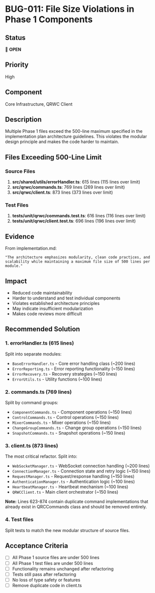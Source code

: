 # BUG-011: File Size Violations in Phase 1 Components

## Status
🔴 **OPEN**

## Priority
High

## Component
Core Infrastructure, QRWC Client

## Description
Multiple Phase 1 files exceed the 500-line maximum specified in the implementation plan architecture guidelines. This violates the modular design principle and makes the code harder to maintain.

## Files Exceeding 500-Line Limit

### Source Files
1. **src/shared/utils/errorHandler.ts**: 615 lines (115 lines over limit)
2. **src/qrwc/commands.ts**: 769 lines (269 lines over limit)
3. **src/qrwc/client.ts**: 873 lines (373 lines over limit)

### Test Files
1. **tests/unit/qrwc/commands.test.ts**: 616 lines (116 lines over limit)
2. **tests/unit/qrwc/client.test.ts**: 696 lines (196 lines over limit)

## Evidence
From implementation.md:
```
"The architecture emphasizes modularity, clean code practices, and scalability while maintaining a maximum file size of 500 lines per module."
```

## Impact
- Reduced code maintainability
- Harder to understand and test individual components
- Violates established architecture principles
- May indicate insufficient modularization
- Makes code reviews more difficult

## Recommended Solution

### 1. errorHandler.ts (615 lines)
Split into separate modules:
- `BaseErrorHandler.ts` - Core error handling class (~200 lines)
- `ErrorReporting.ts` - Error reporting functionality (~150 lines)
- `ErrorRecovery.ts` - Recovery strategies (~150 lines)
- `ErrorUtils.ts` - Utility functions (~100 lines)

### 2. commands.ts (769 lines)
Split by command groups:
- `ComponentCommands.ts` - Component operations (~150 lines)
- `ControlCommands.ts` - Control operations (~150 lines)
- `MixerCommands.ts` - Mixer operations (~150 lines)
- `ChangeGroupCommands.ts` - Change group operations (~150 lines)
- `SnapshotCommands.ts` - Snapshot operations (~150 lines)

### 3. client.ts (873 lines)
The most critical refactor. Split into:
- `WebSocketManager.ts` - WebSocket connection handling (~200 lines)
- `ConnectionManager.ts` - Connection state and retry logic (~150 lines)
- `RequestManager.ts` - Request/response handling (~150 lines)
- `AuthenticationManager.ts` - Authentication logic (~100 lines)
- `HeartbeatManager.ts` - Heartbeat mechanism (~100 lines)
- `QRWCClient.ts` - Main client orchestrator (~150 lines)

**Note:** Lines 623-874 contain duplicate command implementations that already exist in QRCCommands class and should be removed entirely.

### 4. Test files
Split tests to match the new modular structure of source files.

## Acceptance Criteria
- [ ] All Phase 1 source files are under 500 lines
- [ ] All Phase 1 test files are under 500 lines
- [ ] Functionality remains unchanged after refactoring
- [ ] Tests still pass after refactoring
- [ ] No loss of type safety or features
- [ ] Remove duplicate code in client.ts 